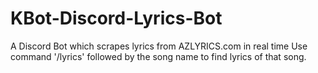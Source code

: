 # KBot-Discord-Lyrics-Bot
A Discord Bot which scrapes lyrics from AZLYRICS.com in real time 
Use command '/lyrics' followed by the song name to find lyrics of that song.

